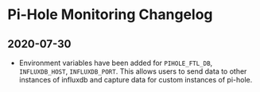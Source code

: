 # Pi-Hole Monitoring Changelog

## 2020-07-30

- Environment variables have been added for `PIHOLE_FTL_DB`, `INFLUXDB_HOST`, `INFLUXDB_PORT`. This allows users to send data to other instances of influxdb and capture data for custom instances of pi-hole.
